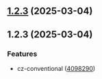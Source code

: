 ## [1.2.3](https://github.com/cmutale-skept/git-extended/compare/1.0.0...1.2.3) (2025-03-04)



## 1.2.3 (2025-03-04)


### Features

* cz-conventional ([4098290](https://github.com/cmutale-skept/git-extended/commit/40982909329e11cbf5cbde073757013a6deff5c8))



